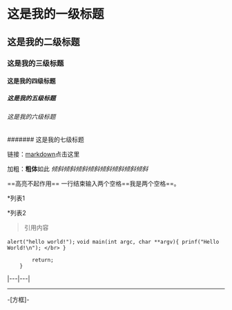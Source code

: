 # 这是我的一级标题
## 这是我的二级标题
### 这是我的三级标题
#### 这是我的四级标题
##### 这是我的五级标题
###### 这是我的六级标题
####### 这是我的七级标题

链接：[markdown](https://baike.baidu.com/item/markdown/3245829?fr=aladdin)点击这里

加粗：**粗体**如此  *倾斜倾斜倾斜倾斜倾斜倾斜倾斜倾斜*

==高亮不起作用==    一行结束输入两个空格==我是两个空格==。

*列表1

*列表2

>引用内容

`alert("hello world!");`
`void main(int argc, char **argv){
    prinf("Hello World!\n");
    </br>
 }
`
``` void main() {
        return;
    }
```

|---|---|

---
-[方框]-

